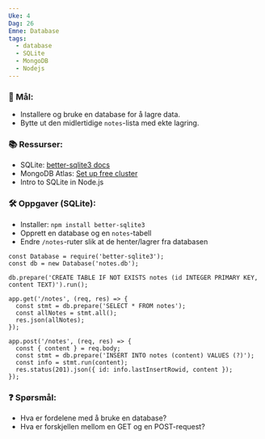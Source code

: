 ```yaml
---
Uke: 4
Dag: 26
Emne: Database
tags:
  - database
  - SQLite
  - MongoDB
  - Nodejs
---
```

### 🎯 Mål:

- Installere og bruke en database for å lagre data.
- Bytte ut den midlertidige `notes`-lista med ekte lagring.

### 📚 Ressurser:

- SQLite: [better-sqlite3 docs](https://github.com/WiseLibs/better-sqlite3)
- MongoDB Atlas: [Set up free cluster](https://www.mongodb.com/cloud/atlas)
- Intro to SQLite in Node.js


### 🛠 Oppgaver (SQLite):

- Installer: `npm install better-sqlite3`
- Opprett en database og en `notes`-tabell
- Endre `/notes`-ruter slik at de henter/lagrer fra databasen

```
const Database = require('better-sqlite3');
const db = new Database('notes.db');

db.prepare('CREATE TABLE IF NOT EXISTS notes (id INTEGER PRIMARY KEY, content TEXT)').run();

app.get('/notes', (req, res) => {
  const stmt = db.prepare('SELECT * FROM notes');
  const allNotes = stmt.all();
  res.json(allNotes);
});

app.post('/notes', (req, res) => {
  const { content } = req.body;
  const stmt = db.prepare('INSERT INTO notes (content) VALUES (?)');
  const info = stmt.run(content);
  res.status(201).json({ id: info.lastInsertRowid, content });
});
```

### ❓ Spørsmål:

- Hva er fordelene med å bruke en database?
- Hva er forskjellen mellom en GET og en POST-request?